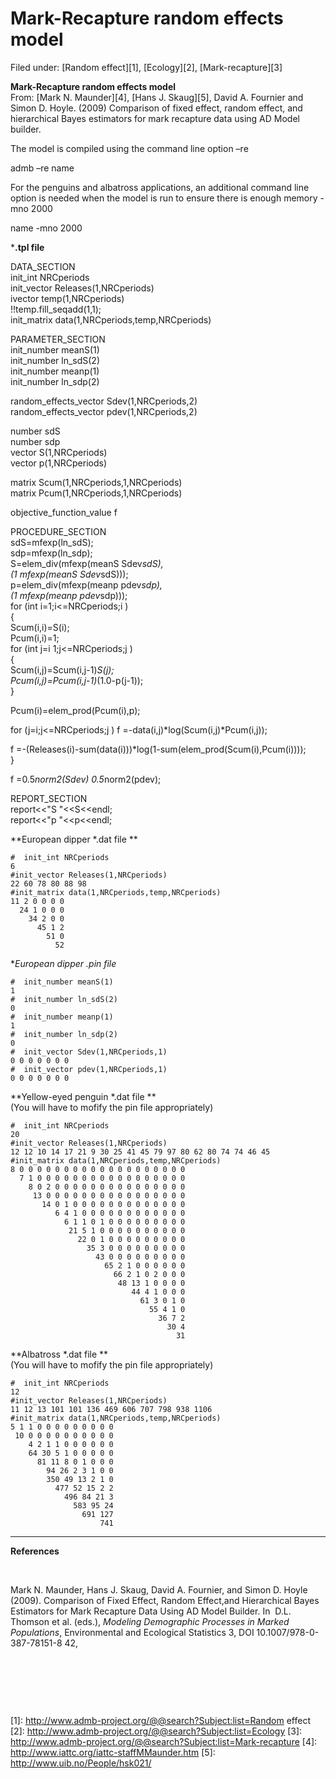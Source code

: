 #  Mark-Recapture random effects model

Filed under:  [Random effect][1], [Ecology][2], [Mark-recapture][3]

**Mark-Recapture random effects model**  
From: [Mark N. Maunder][4], [Hans J. Skaug][5], David A. Fournier and Simon D. Hoyle. (2009) Comparison of fixed effect, random effect, and hierarchical Bayes estimators for mark recapture data using AD Model builder.  
  
The model is compiled using the command line option –re  
  
admb –re name  
  
For the penguins and albatross applications, an additional command line option is needed when the model is run to ensure there is enough memory -mno 2000  
  
name -mno 2000  
  
***.tpl file**

  
DATA_SECTION  
init_int NRCperiods  
init_vector Releases(1,NRCperiods)  
ivector temp(1,NRCperiods)  
!!temp.fill_seqadd(1,1);  
init_matrix data(1,NRCperiods,temp,NRCperiods)  
  
PARAMETER_SECTION  
init_number meanS(1)  
init_number ln_sdS(2)  
init_number meanp(1)  
init_number ln_sdp(2)  
  
random_effects_vector Sdev(1,NRCperiods,2)  
random_effects_vector pdev(1,NRCperiods,2)  
  
number sdS  
number sdp  
vector S(1,NRCperiods)  
vector p(1,NRCperiods)  
  
matrix Scum(1,NRCperiods,1,NRCperiods)  
matrix Pcum(1,NRCperiods,1,NRCperiods)  
  
objective_function_value f  
  
PROCEDURE_SECTION  
sdS=mfexp(ln_sdS);  
sdp=mfexp(ln_sdp);  
S=elem_div(mfexp(meanS Sdev*sdS),  
(1 mfexp(meanS Sdev*sdS)));  
p=elem_div(mfexp(meanp pdev*sdp),  
(1 mfexp(meanp pdev*sdp)));  
for (int i=1;i<=NRCperiods;i )  
{  
Scum(i,i)=S(i);  
Pcum(i,i)=1;  
for (int j=i 1;j<=NRCperiods;j )  
{  
Scum(i,j)=Scum(i,j-1)*S(j);  
Pcum(i,j)=Pcum(i,j-1)*(1.0-p(j-1));  
}  
  
Pcum(i)=elem_prod(Pcum(i),p);  
  
for (j=i;j<=NRCperiods;j ) f =-data(i,j)*log(Scum(i,j)*Pcum(i,j));  
  
f =-(Releases(i)-sum(data(i)))*log(1-sum(elem_prod(Scum(i),Pcum(i))));  
}  
  
f =0.5*norm2(Sdev) 0.5*norm2(pdev);  
  
  
REPORT_SECTION  
report<<"S "<<S<<endl;  
report<<"p "<<p<<endl;  
  
**European dipper *.dat file **  
  

    #  init_int NRCperiods
    6
    #init_vector Releases(1,NRCperiods)
    22 60 78 80 88 98
    #init_matrix data(1,NRCperiods,temp,NRCperiods)
    11 2 0 0 0 0
      24 1 0 0 0
        34 2 0 0
          45 1 2
            51 0
              52

  
  
**European dipper *.pin file**  
  

    #  init_number meanS(1)
    1
    #  init_number ln_sdS(2)
    0
    #  init_number meanp(1)
    1
    #  init_number ln_sdp(2)
    0
    #  init_vector Sdev(1,NRCperiods,1)
    0 0 0 0 0 0 0
    #  init_vector pdev(1,NRCperiods,1)
    0 0 0 0 0 0 0

  
  
**Yellow-eyed penguin *.dat file **  
(You will have to mofify the pin file appropriately)  
  

    #  init_int NRCperiods
    20
    #init_vector Releases(1,NRCperiods)
    12 12 10 14 17 21 9 30 25 41 45 79 97 80 62 80 74 74 46 45
    #init_matrix data(1,NRCperiods,temp,NRCperiods)
    8 0 0 0 0 0 0 0 0 0 0 0 0 0 0 0 0 0 0 0
      7 1 0 0 0 0 0 0 0 0 0 0 0 0 0 0 0 0 0
        8 0 2 0 0 0 0 0 0 0 0 0 0 0 0 0 0 0
         13 0 0 0 0 0 0 0 0 0 0 0 0 0 0 0 0
           14 0 1 0 0 0 0 0 0 0 0 0 0 0 0 0
              6 4 1 0 0 0 0 0 0 0 0 0 0 0 0
                6 1 1 0 1 0 0 0 0 0 0 0 0 0
                 21 5 1 0 0 0 0 0 0 0 0 0 0
                   22 0 1 0 0 0 0 0 0 0 0 0
                     35 3 0 0 0 0 0 0 0 0 0
                       43 0 0 0 0 0 0 0 0 0
                         65 2 1 0 0 0 0 0 0
                           66 2 1 0 2 0 0 0
                            48 13 1 0 0 0 0
                               44 4 1 0 0 0
                                 61 3 0 1 0
                                   55 4 1 0
                                     36 7 2
                                       30 4
                                         31

  
  
**Albatross *.dat file **  
(You will have to mofify the pin file appropriately)  
  

    #  init_int NRCperiods
    12
    #init_vector Releases(1,NRCperiods)
    11 12 13 101 101 136 469 606 707 798 938 1106
    #init_matrix data(1,NRCperiods,temp,NRCperiods)
    5 1 1 0 0 0 0 0 0 0 0 0
     10 0 0 0 0 0 0 0 0 0 0
        4 2 1 1 0 0 0 0 0 0
        64 30 5 1 0 0 0 0 0
          81 11 8 0 1 0 0 0
            94 26 2 3 1 0 0
            350 49 13 2 1 0
              477 52 15 2 2
                496 84 21 3
                  583 95 24
                    691 127
                        741

****

**References**

 

Mark N. Maunder, Hans J. Skaug, David A. Fournier, and Simon D. Hoyle (2009). Comparison of Fixed Effect, Random Effect,and Hierarchical Bayes Estimators for Mark Recapture Data Using AD Model Builder. In  D.L. Thomson et al. (eds.), _Modeling Demographic Processes in Marked Populations_, Environmental and Ecological Statistics 3, DOI 10.1007/978-0-387-78151-8 42,

 

 

 

[1]: http://www.admb-project.org/@@search?Subject:list=Random effect
[2]: http://www.admb-project.org/@@search?Subject:list=Ecology
[3]: http://www.admb-project.org/@@search?Subject:list=Mark-recapture
[4]: http://www.iattc.org/iattc-staffMMaunder.htm
[5]: http://www.uib.no/People/hsk021/
